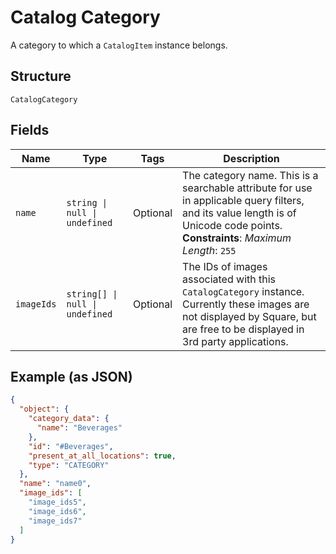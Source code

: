 
# Catalog Category

A category to which a `CatalogItem` instance belongs.

## Structure

`CatalogCategory`

## Fields

| Name | Type | Tags | Description |
|  --- | --- | --- | --- |
| `name` | `string \| null \| undefined` | Optional | The category name. This is a searchable attribute for use in applicable query filters, and its value length is of Unicode code points.<br>**Constraints**: *Maximum Length*: `255` |
| `imageIds` | `string[] \| null \| undefined` | Optional | The IDs of images associated with this `CatalogCategory` instance.<br>Currently these images are not displayed by Square, but are free to be displayed in 3rd party applications. |

## Example (as JSON)

```json
{
  "object": {
    "category_data": {
      "name": "Beverages"
    },
    "id": "#Beverages",
    "present_at_all_locations": true,
    "type": "CATEGORY"
  },
  "name": "name0",
  "image_ids": [
    "image_ids5",
    "image_ids6",
    "image_ids7"
  ]
}
```

